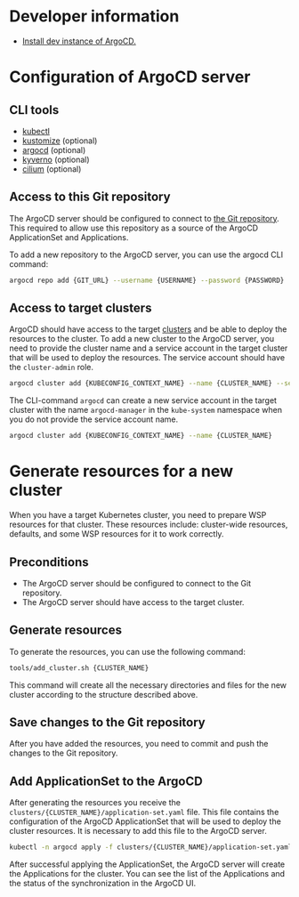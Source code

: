 # Developer information

- [Install dev instance of ArgoCD.](deploy/README.md)

# Configuration of ArgoCD server

## CLI tools

- [kubectl](https://kubernetes.io/docs/tasks/tools/install-kubectl/)
- [kustomize](https://kubectl.docs.kubernetes.io/installation/kustomize/binaries/) (optional)
- [argocd](https://argo-cd.readthedocs.io/en/stable/#quick-start) (optional)
- [kyverno](https://kyverno.io/docs/kyverno-cli/) (optional)
- [cilium](https://docs.cilium.io/en/stable/gettingstarted/k8s-install-default/#install-the-cilium-cli) (optional)

## Access to this Git repository

The ArgoCD server should be configured to connect
to [the Git repository](https://argo-cd.readthedocs.io/en/stable/user-guide/private-repositories/#private-repositories).
This required to allow use this repository as a source of the ArgoCD ApplicationSet and Applications.

To add a new repository to the ArgoCD server, you can use the argocd CLI command:

```bash
argocd repo add {GIT_URL} --username {USERNAME} --password {PASSWORD}
```

## Access to target clusters

ArgoCD should have access to the
target [clusters](https://argo-cd.readthedocs.io/en/stable/operator-manual/cluster-management/) and be able to deploy
the resources to the cluster.
To add a new cluster to the ArgoCD server, you need to provide the cluster name and a service account in the
target cluster that will be used to deploy the resources. The service account should have the `cluster-admin` role.

```bash
argocd cluster add {KUBECONFIG_CONTEXT_NAME} --name {CLUSTER_NAME} --serviceaccount argocd-manager --namespace kube-system
```

The CLI-command `argocd` can create a new service account in the target cluster
with the name `argocd-manager` in the `kube-system` namespace when you do not provide the service account name.

```bash
argocd cluster add {KUBECONFIG_CONTEXT_NAME} --name {CLUSTER_NAME}
```

# Generate resources for a new cluster

When you have a target Kubernetes cluster, you need to prepare WSP resources for that cluster.
These resources include: cluster-wide resources, defaults, and some WSP resources for it to work correctly.

## Preconditions

- The ArgoCD server should be configured to connect to the Git repository.
- The ArgoCD server should have access to the target cluster.

## Generate resources

To generate the resources, you can use the following command:

```bash
tools/add_cluster.sh {CLUSTER_NAME}
```

This command will create all the necessary directories and files for the new cluster according to
the structure described above.

## Save changes to the Git repository

After you have added the resources, you need to commit and push the changes to the Git repository.

## Add ApplicationSet to the ArgoCD

After generating the resources you receive the `clusters/{CLUSTER_NAME}/application-set.yaml` file.
This file contains the configuration of the ArgoCD ApplicationSet that will be used to deploy the cluster resources.
It is necessary to add this file to the ArgoCD server.

```bash
kubectl -n argocd apply -f clusters/{CLUSTER_NAME}/application-set.yaml
```

After successful applying the ApplicationSet, the ArgoCD server will create the Applications for the cluster.
You can see the list of the Applications and the status of the synchronization in the ArgoCD UI.